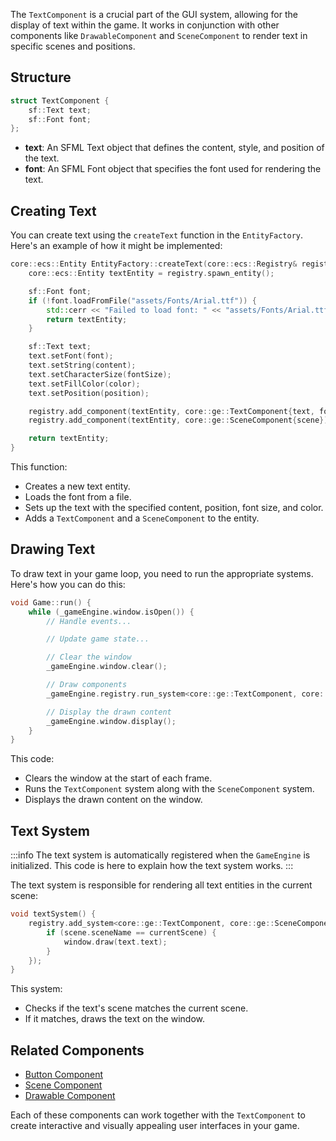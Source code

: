 The `TextComponent` is a crucial part of the GUI system, allowing for the display of text within the game. It works in conjunction with other components like `DrawableComponent` and `SceneComponent` to render text in specific scenes and positions.

## Structure

```cpp
struct TextComponent {
    sf::Text text;
    sf::Font font;
};
```

- **text**: An SFML Text object that defines the content, style, and position of the text.
- **font**: An SFML Font object that specifies the font used for rendering the text.

## Creating Text

You can create text using the `createText` function in the `EntityFactory`. Here's an example of how it might be implemented:

```cpp
core::ecs::Entity EntityFactory::createText(core::ecs::Registry& registry, const std::string& content, const sf::Vector2f& position, int fontSize, const sf::Color& color, int scene) {
    core::ecs::Entity textEntity = registry.spawn_entity();

    sf::Font font;
    if (!font.loadFromFile("assets/Fonts/Arial.ttf")) {
        std::cerr << "Failed to load font: " << "assets/Fonts/Arial.ttf" << std::endl;
        return textEntity;
    }

    sf::Text text;
    text.setFont(font);
    text.setString(content);
    text.setCharacterSize(fontSize);
    text.setFillColor(color);
    text.setPosition(position);

    registry.add_component(textEntity, core::ge::TextComponent{text, font});
    registry.add_component(textEntity, core::ge::SceneComponent{scene});

    return textEntity;
}
```

This function:
- Creates a new text entity.
- Loads the font from a file.
- Sets up the text with the specified content, position, font size, and color.
- Adds a `TextComponent` and a `SceneComponent` to the entity.

## Drawing Text

To draw text in your game loop, you need to run the appropriate systems. Here's how you can do this:

```cpp
void Game::run() {
    while (_gameEngine.window.isOpen()) {
        // Handle events...

        // Update game state...

        // Clear the window
        _gameEngine.window.clear();

        // Draw components
        _gameEngine.registry.run_system<core::ge::TextComponent, core::ge::SceneComponent>();

        // Display the drawn content
        _gameEngine.window.display();
    }
}
```

This code:
- Clears the window at the start of each frame.
- Runs the `TextComponent` system along with the `SceneComponent` system.
- Displays the drawn content on the window.

## Text System

:::info
The text system is automatically registered when the `GameEngine` is initialized.
This code is here to explain how the text system works.
:::

The text system is responsible for rendering all text entities in the current scene:

```cpp
void textSystem() {
    registry.add_system<core::ge::TextComponent, core::ge::SceneComponent>([&window = window, &currentScene = currentScene](core::ecs::Entity, core::ge::TextComponent &text, core::ge::SceneComponent &scene) {
        if (scene.sceneName == currentScene) {
            window.draw(text.text);
        }
    });
}
```

This system:
- Checks if the text's scene matches the current scene.
- If it matches, draws the text on the window.

## Related Components
- [Button Component](Button.md)
- [Scene Component](Scenes.md)
- [Drawable Component](Drawable.md)

Each of these components can work together with the `TextComponent` to create interactive and visually appealing user interfaces in your game.
